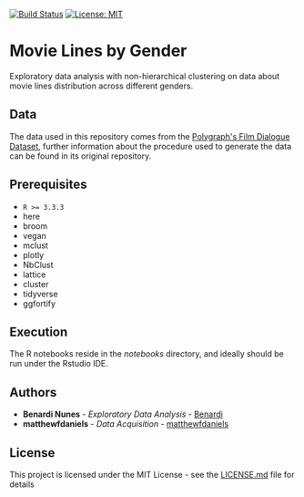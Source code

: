 [![Build Status](https://img.shields.io/badge/R%3E%3D-3.3.3-6666ff.svg)](https://cran.r-project.org/doc/FAQ/R-FAQ.html)
[![License: MIT](https://img.shields.io/badge/License-MIT-yellow.svg)](https://opensource.org/licenses/MIT)

# Movie Lines by Gender
Exploratory data analysis with non-hierarchical clustering on data about movie lines distribution across different genders.


## Data 

The data used in this repository comes from the [Polygraph's Film Dialogue Dataset](https://github.com/matthewfdaniels/scripts), further information about the procedure used to generate the data can be found in its original repository. 

## Prerequisites

* `R >= 3.3.3`
* here
* broom
* vegan
* mclust
* plotly
* NbClust
* lattice
* cluster
* tidyverse
* ggfortify

## Execution

The R notebooks reside in the *notebooks* directory, and ideally should be run under the Rstudio IDE.

## Authors

* **Benardi Nunes** - *Exploratory Data Analysis* - [Benardi](https://github.com/Benardi)
* **matthewfdaniels** - *Data Acquisition* - [matthewfdaniels](https://github.com/matthewfdaniels)
  
## License

This project is licensed under the MIT License - see the [LICENSE.md](LICENSE.md) file for details

